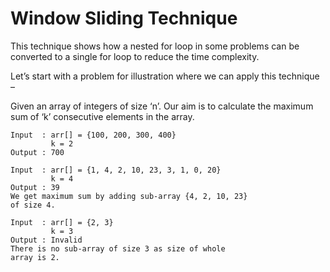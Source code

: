 # Window Sliding Technique

This technique shows how a nested for loop in some problems can be converted to a single for loop to reduce the time complexity.

Let’s start with a problem for illustration where we can apply this technique –

Given an array of integers of size ‘n’.
Our aim is to calculate the maximum sum of ‘k’
consecutive elements in the array.

```
Input  : arr[] = {100, 200, 300, 400}
         k = 2
Output : 700

Input  : arr[] = {1, 4, 2, 10, 23, 3, 1, 0, 20}
         k = 4
Output : 39
We get maximum sum by adding sub-array {4, 2, 10, 23}
of size 4.

Input  : arr[] = {2, 3}
         k = 3
Output : Invalid
There is no sub-array of size 3 as size of whole
array is 2.
```
